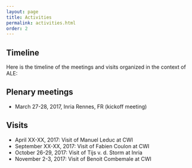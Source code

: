 ```yaml
---
layout: page
title: Activities
permalink: activities.html
order: 2
---
```


<link rel="stylesheet" href="{{ site.baseurl }}/css/all.css">
<link rel="stylesheet" type="text/css" href="https://cdnjs.cloudflare.com/ajax/libs/vis/4.20.1/vis.min.css" />
<script type="text/javascript" src="https://cdnjs.cloudflare.com/ajax/libs/vis/4.20.1/vis.min.js"></script>

## Timeline 

Here is the timeline of the meetings and visits organized in the context of ALE:

<div id="visualization"></div>

<script type="text/javascript">
  // DOM element where the Timeline will be attached
  var container = document.getElementById('visualization');

  // Create a DataSet (allows two way data-binding)
  var groups = new vis.DataSet([
    {id: 1, content: 'Meetings'},
    {id: 2, content: 'Visits'}
  ]);
  
  var items = new vis.DataSet([
    {content: 'Team creation /<br>Website', start: '2017-01-01', type: 'point', group: 1},
    {content: 'Kick-off meeting', start: '2017-03-27', end: '2017-03-28', type: 'point', group: 1},
    {content: 'Visit Manuel Leduc<br>@ CWI<br>(3 weeks)', start: '2017-04-03', type: 'point', group: 2},
    {content: 'Visit Fabien Coulon<br>@ CWI<br>(1 week)', start: '2017-09-04', type: 'point', group: 2},
	{content: 'Visit Tijs van der Storm<br>@ Toulouse<br>(3 days)', start:'2017-09-27', type:'point', group: 2},
	{content: 'Visit Benoit Combemale<br>&amp; Olivier Barais @ CWI<br>(2 days)', start:'2017-11-02', type: 'point', group: 2}
  ]);

  // Configuration for the Timeline
  var options = {start: '2017-01-01', end: '2017-12-31'};

  // Create a Timeline
  var timeline = new vis.Timeline(container, items, groups, options);
</script>


## Plenary meetings

-	March 27-28, 2017, Inria Rennes, FR (kickoff meeting)

## Visits

-	April XX-XX, 2017: Visit of Manuel Leduc at CWI
-	September XX-XX, 2017: Visit of Fabien Coulon at CWI
- October 26-29, 2017: Visit of Tijs v. d. Storm at Inria
- November 2-3, 2017: Visit of Benoit Combemale at CWI